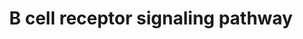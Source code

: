 ---
annotations:
- id: PW:0000818
  parent: signaling pathway
  type: Pathway Ontology
  value: signaling pathway pertinent to immunity
- id: PW:0000822
  parent: signaling pathway
  type: Pathway Ontology
  value: B cell receptor signaling pathway
- id: CL:0000236
  parent: native cell
  type: Cell Type Ontology
  value: B cell
authors:
- A.Pandey
- MaintBot
- Khanspers
- Mkutmon
- MartijnVanIersel
- NetPath
- Christine Chichester
- Zari
- AlexanderPico
- L Dupuis
- Egonw
- Eweitz
citedin:
- link: PMC8751594
  title: DNA methylation of ARHGAP30 is negatively associated with ARHGAP30 expression
    in lung adenocarcinoma, which reduces tumor immunity and is detrimental to patient
    survival (2021)
- link: PMC8845132
  title: Tissue Proteomic Analysis Identifies Mechanisms and Stages of Immunopathology
    in Fatal COVID-19 (2021)
- link: PMC8287703
  title: 'Transcriptomic changes in peripheral blood mononuclear cells with weight
    loss: systematic literature review and primary data synthesis (2021)'
- link: PMC7425054
  title: Combination of the PI3K inhibitor Idelalisib with the conventional cytostatics
    cytarabine and dexamethasone leads to changes in pathway activation that induce
    anti-proliferative effects in B lymphoblastic leukaemia cell lines (2020)
- link: PMC7329820
  title: Citalopram-induced pathways regulation and tentative treatment-outcome-predicting
    biomarkers in lymphoblastoid cell lines from depression patients (2020)
description: 'The functional B-cell receptor is a multi-protein complex consisting
  of an antigen binding subunit and a signaling subunit. The antigen binding subunit
  is the membrane bound immunoglobulin and the signaling subunit consists of the IgÎ±
  and IgÎ² proteins, which are covalently bound to each other. Both IgÎ± and IgÎ²
  proteins have an immunoreceptor tyrosine -based activation motif (ITAM) each in
  its cytoplasmic region, which is responsible for the initiation and propagation
  of signaling. Antigen binding to the immunoglubulin results in the aggregation of
  both the immunoglobulin and the IgÎ±/Î² subunits. This results in the phosphorylation
  of the tyrosine residues in the ITAM motif of the IgÎ±/Î² subunits by the src-family
  of protein tyrosine kinases Lyn and Syk. The Src family kinases are initially in
  the proximity of the BCR as a result of membrane anchoring by virtue of its their
  acetylation. The N-terminal region of the kinases can also interact with the non-phosphorylated
  ITAMs of IgÎ±. This association is further enhanced upon BCR engagement as a result
  of accumulation in BCR containing lipid rafts and SH2 domain mediated binding to
  the phosphorylated tyrosine residues in ITAMs. This increased association helps
  in amplifying the BCR mediated signaling. Doubly phosphorylated IgÎ±/Î² ITAMs are
  necessary for efficient recruitment of Syk and its activation. Activated Syk then
  phsophorylates the adapter molecule B cell linker protein (BLNK), which acts as
  molecular scaffold for the recruitment of multiple effectors and hence the propagation
  of multiple signaling pathways. BLNK binds to Btk and PLCÎ³2 which results in optimal
  phosphorylation and activation of PLC. This is an important mechanism which links
  BCR to Ca2+ signaling. Apart from the PLC mediated Ca2+ signaling, BCR triggering
  also results in the the activaion of phosphatidylinositol-3 kinase (PI-3K). This
  activation takes place through the recruitment of p85 adaptor subunit of PI-3K to
  CD19 co-receptor, which is phosphorylated by Lyn on its cytoplasmic Y-X-X-M motif.
  Alternatively, PI-3K can be recruited to the plasma membrane by other adapter molecules
  including PIK3AP, CBL or GAB1/2. PI-3K catalyzes the phosphorylation of phosphatidylinositol
  4,5-bisphosphate to phosphatidyl inositol 3,4,5-bisphosphate. Akt, a serine threonine
  kinase, is recruited to the plasma membrane by virtue of its N-terminal PH-domain
  where it is activated by conformational changes and phosphorylation. Activated Akt
  phosphorylates several substrates resulting in diverse physiological consequences:
  Forkhead transcription factors - resulting in its degradation and hence inhibition
  of expression of pro-apoptotic genes, glycogen synthase kinase-3 GSK3 -leading to
  its inhibition and hence regulation of cell-cycle. The tanscription factor NF-kappaB
  is also found to be activated in BCR signaling in a Btk, PI-3K and PKC dependent
  manner.  BCR engagement can also result in the association of GRB2/SOS complex with
  either SHC or BLNK, which results in the activation of the Ras/Raf/MEK/ERK signaling
  cascade. This cascade leads to the activation of transcription factors including
  ELK and MYC. BCR activation also results in the activation of JNKs and p38MAPK.   Please
  access this pathway at [http://www.netpath.org/netslim/bcr_pathway.html NetSlim]
  database.  If you use this pathway, please cite following paper: Kandasamy, K.,
  Mohan, S. S., Raju, R., Keerthikumar, S., Kumar, G. S. S., Venugopal, A. K., Telikicherla,
  D., Navarro, J. D., Mathivanan, S., Pecquet, C., Gollapudi, S. K., Tattikota, S.
  G., Mohan, S., Padhukasahasram, H., Subbannayya, Y., Goel, R., Jacob, H. K. C.,
  Zhong, J., Sekhar, R., Nanjappa, V., Balakrishnan, L., Subbaiah, R., Ramachandra,
  Y. L., Rahiman, B. A., Prasad, T. S. K., Lin, J., Houtman, J. C. D., Desiderio,
  S., Renauld, J., Constantinescu, S. N., Ohara, O., Hirano, T., Kubo, M., Singh,
  S., Khatri, P., Draghici, S., Bader, G. D., Sander, C., Leonard, W. J. and Pandey,
  A. (2010). NetPath: A public resource of curated signal transduction pathways. <i>Genome
  Biology</i>. 11:R3.  Proteins on this pathway have targeted assays available via
  the [https://assays.cancer.gov/available_assays?wp_id=WP23 CPTAC Assay Portal]'
last-edited: 2021-12-23
ndex: 6ec414d7-8b5f-11eb-9e72-0ac135e8bacf
organisms:
- Homo sapiens
redirect_from:
- /index.php/Pathway:WP23
- /instance/WP23
- /instance/WP23_r120701
revision: r120701
schema-jsonld:
- '@context': https://schema.org/
  '@id': https://wikipathways.github.io/pathways/WP23.html
  '@type': Dataset
  creator:
    '@type': Organization
    name: WikiPathways
  description: 'The functional B-cell receptor is a multi-protein complex consisting
    of an antigen binding subunit and a signaling subunit. The antigen binding subunit
    is the membrane bound immunoglobulin and the signaling subunit consists of the
    IgÎ± and IgÎ² proteins, which are covalently bound to each other. Both IgÎ± and
    IgÎ² proteins have an immunoreceptor tyrosine -based activation motif (ITAM) each
    in its cytoplasmic region, which is responsible for the initiation and propagation
    of signaling. Antigen binding to the immunoglubulin results in the aggregation
    of both the immunoglobulin and the IgÎ±/Î² subunits. This results in the phosphorylation
    of the tyrosine residues in the ITAM motif of the IgÎ±/Î² subunits by the src-family
    of protein tyrosine kinases Lyn and Syk. The Src family kinases are initially
    in the proximity of the BCR as a result of membrane anchoring by virtue of its
    their acetylation. The N-terminal region of the kinases can also interact with
    the non-phosphorylated ITAMs of IgÎ±. This association is further enhanced upon
    BCR engagement as a result of accumulation in BCR containing lipid rafts and SH2
    domain mediated binding to the phosphorylated tyrosine residues in ITAMs. This
    increased association helps in amplifying the BCR mediated signaling. Doubly phosphorylated
    IgÎ±/Î² ITAMs are necessary for efficient recruitment of Syk and its activation.
    Activated Syk then phsophorylates the adapter molecule B cell linker protein (BLNK),
    which acts as molecular scaffold for the recruitment of multiple effectors and
    hence the propagation of multiple signaling pathways. BLNK binds to Btk and PLCÎ³2
    which results in optimal phosphorylation and activation of PLC. This is an important
    mechanism which links BCR to Ca2+ signaling. Apart from the PLC mediated Ca2+
    signaling, BCR triggering also results in the the activaion of phosphatidylinositol-3
    kinase (PI-3K). This activation takes place through the recruitment of p85 adaptor
    subunit of PI-3K to CD19 co-receptor, which is phosphorylated by Lyn on its cytoplasmic
    Y-X-X-M motif. Alternatively, PI-3K can be recruited to the plasma membrane by
    other adapter molecules including PIK3AP, CBL or GAB1/2. PI-3K catalyzes the phosphorylation
    of phosphatidylinositol 4,5-bisphosphate to phosphatidyl inositol 3,4,5-bisphosphate.
    Akt, a serine threonine kinase, is recruited to the plasma membrane by virtue
    of its N-terminal PH-domain where it is activated by conformational changes and
    phosphorylation. Activated Akt phosphorylates several substrates resulting in
    diverse physiological consequences: Forkhead transcription factors - resulting
    in its degradation and hence inhibition of expression of pro-apoptotic genes,
    glycogen synthase kinase-3 GSK3 -leading to its inhibition and hence regulation
    of cell-cycle. The tanscription factor NF-kappaB is also found to be activated
    in BCR signaling in a Btk, PI-3K and PKC dependent manner.  BCR engagement can
    also result in the association of GRB2/SOS complex with either SHC or BLNK, which
    results in the activation of the Ras/Raf/MEK/ERK signaling cascade. This cascade
    leads to the activation of transcription factors including ELK and MYC. BCR activation
    also results in the activation of JNKs and p38MAPK.   Please access this pathway
    at [http://www.netpath.org/netslim/bcr_pathway.html NetSlim] database.  If you
    use this pathway, please cite following paper: Kandasamy, K., Mohan, S. S., Raju,
    R., Keerthikumar, S., Kumar, G. S. S., Venugopal, A. K., Telikicherla, D., Navarro,
    J. D., Mathivanan, S., Pecquet, C., Gollapudi, S. K., Tattikota, S. G., Mohan,
    S., Padhukasahasram, H., Subbannayya, Y., Goel, R., Jacob, H. K. C., Zhong, J.,
    Sekhar, R., Nanjappa, V., Balakrishnan, L., Subbaiah, R., Ramachandra, Y. L.,
    Rahiman, B. A., Prasad, T. S. K., Lin, J., Houtman, J. C. D., Desiderio, S., Renauld,
    J., Constantinescu, S. N., Ohara, O., Hirano, T., Kubo, M., Singh, S., Khatri,
    P., Draghici, S., Bader, G. D., Sander, C., Leonard, W. J. and Pandey, A. (2010).
    NetPath: A public resource of curated signal transduction pathways. <i>Genome
    Biology</i>. 11:R3.  Proteins on this pathway have targeted assays available via
    the [https://assays.cancer.gov/available_assays?wp_id=WP23 CPTAC Assay Portal]'
  keywords:
  - AKT1
  - ATF2
  - BCAR1
  - BCL10
  - BCL6
  - BLK
  - BLNK
  - BRAF
  - BTK
  - CAMK2A
  - CARD11
  - CBL
  - CD19
  - CD22
  - CD45
  - CD79A
  - CD79B
  - CD81
  - CDC42
  - CHUK
  - CR2
  - CREB1
  - CRK
  - CRKL
  - DAPP1
  - ELK1
  - ETS1
  - FOXO1
  - FYN
  - GAB1
  - GAB2
  - GRB2
  - GSK3A
  - GSK3B
  - GTF2I
  - HCLS1
  - HRAS
  - IKBKB
  - IKBKG
  - INPP5D
  - JUN
  - LAT2
  - LCK
  - LYN
  - MALT1
  - MAP2K1
  - MAP2K2
  - MAP2K6
  - MAP3K7
  - MAP4K1
  - MAPK1
  - MAPK14
  - MAPK3
  - MAPK4
  - MAPK8
  - MAPK9
  - MAX
  - MYC
  - NCK1
  - NFATC2
  - NFATC3
  - NFKB1
  - NFKBIA
  - PDPK1
  - PDPK2
  - PI-4-P
  - PIK3AP1
  - PIK3CG
  - PIK3R1
  - PIK3R2
  - PIP5K1A
  - PIP5K1B
  - PIP5K1C
  - PLCG1
  - PLCG2
  - PRKCB1
  - PRKCD
  - PTPN11
  - PTPN18
  - PTPN6
  - RAC1
  - RAC2
  - RAF1
  - RAPGEF1
  - RASGRP3
  - REL
  - RELA
  - RPS6KA1
  - SH3BP2
  - SHC1
  - SOS1
  - SYK
  - TEC
  - VAV1
  - VAV2
  license: CC0
  name: B cell receptor signaling pathway
seo: CreativeWork
title: B cell receptor signaling pathway
wpid: WP23
---